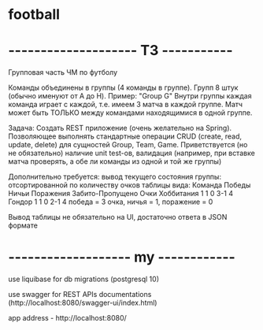 # football
# -------------------- ТЗ -----------

Групповая часть ЧМ по футболу

Команды объединены в группы (4 команды в группе). Групп 8 штук (обычно именуют от A до H). Пример: "Group G"
Внутри группы каждая команда играет с каждой, т.е. имеем 3 матча в каждой группе. Матч может быть ТОЛЬКО между командами находящимися в одной группе.

Задача:
Создать REST приложение (очень желательно на Spring). Позволяющее выполнять стандартные операции CRUD (create, read, update, delete) для сущностей Group, Team, Game. Приветствуется (но не обязательно) наличие unit test-ов, валидация (например, при вставке матча проверять, а обе ли команды из одной и той же группы)

Дополнительно требуется: вывод текущего состояния группы: отсортированной по количеству очков таблицы вида:
Команда     Победы       Ничьи      Поражения        Забито-Пропущено             Очки
Хоббитания    1            1            0               3-1                         4
Гондор        1            1            0               2-1                         4
победа = 3 очка, ничья = 1, поражение = 0

Вывод таблицы не обязательно на UI, достаточно ответа в JSON формате

# ------------------- my ------------

use liquibase for db migrations (postgresql 10)

use swagger for REST APIs documentations (http://localhost:8080/swagger-ui/index.html)


app address  - http://localhost:8080/
